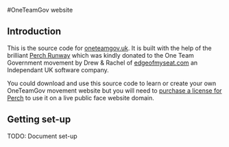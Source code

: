 #OneTeamGov website

## Introduction

This is the source code for [oneteamgov.uk](oneteamgov.uk). It is built with the help of the brilliant [Perch Runway](https://perchrunway.com/) which was kindly donated to the One Team Government movement by Drew & Rachel of [edgeofmyseat.com](Edgeofmyseat) an Independant UK software company.

You could download and use this source code to learn or create your own OneTeamGov movement website but you will need to [purchase a license for Perch](https://grabaperch.com/buy) to use it on a live public face website domain.

## Getting set-up

TODO: Document set-up
